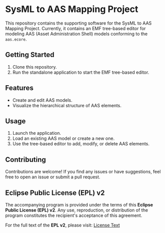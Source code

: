 # SysML to AAS Mapping Project

This repository contains the supporting software for the SysML to AAS Mapping Project.
Currently, it contains an EMF tree-based editor for modeling AAS (Asset Administration Shell) models conforming to the `aas.ecore`.

## Getting Started

1. Clone this repository.
2. Run the standalone application to start the EMF tree-based editor.

## Features

- Create and edit AAS models.
- Visualize the hierarchical structure of AAS elements.

## Usage

1. Launch the application.
2. Load an existing AAS model or create a new one.
3. Use the tree-based editor to add, modify, or delete AAS elements.

## Contributing

Contributions are welcome! If you find any issues or have suggestions, feel free to open an issue or submit a pull request.


## Eclipse Public License (EPL) v2

The accompanying program is provided under the terms of this **Eclipse Public License (EPL) v2**. Any use, reproduction, or distribution of the program constitutes the recipient's acceptance of this agreement.

For the full text of the **EPL v2**, please visit: [License Text](https://www.eclipse.org/legal/epl-2.0/)

